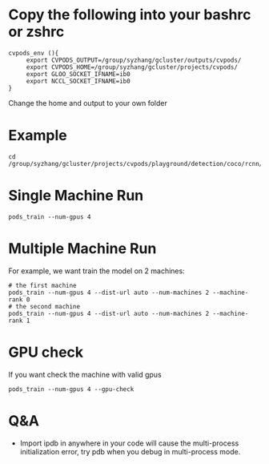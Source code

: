 # Copy the following into your bashrc or zshrc

```
cvpods_env (){
     export CVPODS_OUTPUT=/group/syzhang/gcluster/outputs/cvpods/
     export CVPODS_HOME=/group/syzhang/gcluster/projects/cvpods/
     export GLOO_SOCKET_IFNAME=ib0
     export NCCL_SOCKET_IFNAME=ib0
}
```
Change the home and output to your own folder

# Example
```
cd /group/syzhang/gcluster/projects/cvpods/playground/detection/coco/rcnn/faster_rcnn.res50.fpn.coco.multiscale.1x
```

# Single Machine Run

```
pods_train --num-gpus 4
```

# Multiple Machine Run

For example, we want train the model on 2 machines:
```
# the first machine
pods_train --num-gpus 4 --dist-url auto --num-machines 2 --machine-rank 0
# the second machine
pods_train --num-gpus 4 --dist-url auto --num-machines 2 --machine-rank 1
```

# GPU check
If you want check the machine with valid gpus
```
pods_train --num-gpus 4 --gpu-check
```

# Q&A

- Import ipdb in anywhere in your code will cause the multi-process initialization error, try pdb when you debug in multi-process mode.